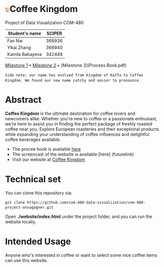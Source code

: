 # <img src="milestones/images/milk-tea.png" width=3%/>Coffee Kingdom 

Project of Data Visualization COM-480

| Student's name  | SCIPER |
| --------------- | ------ |
| Fan Nie         | 366936 |
| Yikai Zhang     | 366940 |
| Kamila Babayeva | 342448 |

[Milestone 1](milestones/milestone1.md) • [Milestone 2](milestones/milestone2.md) • [Milestone 3](Process Book.pdf)

`Side note: our name has evolved from Kingdom of Kaffa to Coffee Kingdom. We found our new name catchy and easier to pronounce.`

# Abstract
**Coffee Kingdom** is the ultimate destination for coffee lovers and newcomers alike. Whether you're new to coffee or a passionate enthusiast, we're here to assist you in finding the perfect package of freshly roasted coffee near you. Explore European roasteries and their exceptional products while expanding your understanding of coffee influences and delightful coffee beverages available.

- The procee book is available [here](futurelink)
- The screencast of the website is available [here] (futurelink)
- Visit our website at [Coffee Kingdom](https://com-480-data-visualization.github.io/project-2023-kingdom_of_kaffa)

# Technical set
You can clone this repository via:
```
git clone https://github.com/com-480-data-visualization/com-480-project-onvagagner.git
```
Open **./website/index.html** under the project folder, and you can run the website locally.

# Intended Usage
Anyone who's interested in coffee or want to select some nice coffee items can use this website.

